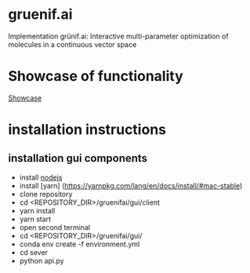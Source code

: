 # gruenif.ai
Implementation grünif.ai: Interactive multi-parameter optimization of molecules in a continuous vector space

# Showcase of functionality
[Showcase](https://www.youtube.com/watch?v=7KAgEb5twXg)

# installation instructions
## installation gui components
* install [nodejs](https://nodejs.org/en/download/package-manager/)
* install [yarn] (https://yarnpkg.com/lang/en/docs/install/#mac-stable) 
* clone repository
* cd <REPOSITORY_DIR>/gruenifai/gui/client
* yarn install
* yarn start
* open second terminal
* cd <REPOSITORY_DIR>/gruenifai/gui/
* conda env create -f environment.yml
* cd sever
* python api.py
